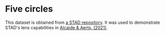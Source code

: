 # Five circles

This dataset is obtained from [a STAD
repository](https://github.com/vda-lab/pySTAD). It was used to demonstrate
STAD's lens capabilities in [Alcaide & Aerts,
(2021)](https://doi.org/10.1109/TVCG.2020.2995465).